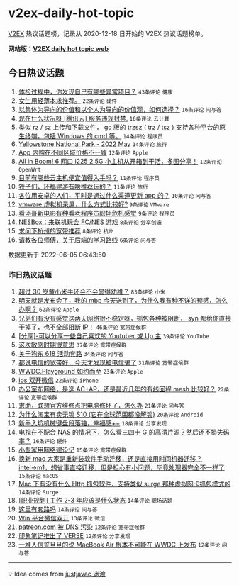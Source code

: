 # v2ex-daily-hot-topic

[V2EX](https://www.v2ex.com/) 热议话题榜，记录从 2020-12-18 日开始的 V2EX 热议话题榜单。

**网站版：[V2EX daily hot topic web](https://boojack.github.io/v2ex-daily-hot-topic-web/)**

## 今日热议话题

<!-- TODAY BEGIN -->

1. [体检过程中，你发现自己有哪些异常项目？](https://www.v2ex.com/t/857329) `43条评论` `健康`
1. [女生用轻薄本求推荐。](https://www.v2ex.com/t/857325) `22条评论` `硬件`
1. [以集体为导向的价值和以个人为导向的价值观，如何选择？](https://www.v2ex.com/t/857341) `16条评论` `问与答`
1. [现在什么状况呀 [腾讯云] 服务违规封禁.](https://www.v2ex.com/t/857334) `16条评论` `云计算`
1. [类似 rz / sz 上传和下载文件， go 版的 trzsz ( trz / tsz ) 支持各种平台的原生终端，包括 Windows 的 cmd 等。](https://www.v2ex.com/t/857337) `14条评论` `程序员`
1. [Yellowstone National Park - 2022 May](https://www.v2ex.com/t/857323) `14条评论` `旅行`
1. [App 内购在不同区域价格不一致](https://www.v2ex.com/t/857374) `12条评论` `Apple`
1. [All in Boom! 6 网口 i225 2.5G 小主机从开箱到干活，多图分享！](https://www.v2ex.com/t/857328) `12条评论` `OpenWrt`
1. [目前有哪些云主机便宜值得入手吗？](https://www.v2ex.com/t/857342) `11条评论` `程序员`
1. [铁子们，环福建游有啥推荐玩的？](https://www.v2ex.com/t/857336) `11条评论` `旅行`
1. [各位用安卓的人们，平时是通过什么渠道更新 app 的？](https://www.v2ex.com/t/857373) `10条评论` `问与答`
1. [vmware 虚拟机录屏，什么方式比较好?](https://www.v2ex.com/t/857346) `9条评论` `VMware`
1. [看汤哥新电影有种看老程序员职场危机感觉](https://www.v2ex.com/t/857339) `9条评论` `程序员`
1. [NESBox：来联机玩会 FC/NES 游戏](https://www.v2ex.com/t/857352) `8条评论` `分享创造`
1. [求问下杭州的宽带推荐](https://www.v2ex.com/t/857350) `8条评论` `杭州`
1. [请教各位师傅，关于后端的学习路线](https://www.v2ex.com/t/857332) `6条评论` `问与答`

数据更新于 2022-06-05 06:43:50

<!-- TODAY END -->

### 昨日热议话题

<!-- YESTERDAY BEGIN -->

1. [超过 30 岁戴小米手环会不会显得幼稚？](https://www.v2ex.com/t/857218) `83条评论` `小米`
1. [明天就是发布会了，我的 mbp 今天送到了，为什么我有种不详的预感，怎么办啊？](https://www.v2ex.com/t/857213) `62条评论` `Apple`
1. [兄弟们有没有感觉这两天网络很不稳定呀，抓包各种被阻断， syn 都给你直接干掉了，也不全部阻断 IP！](https://www.v2ex.com/t/857257) `46条评论` `宽带症候群`
1. [[分享]-可以分享一些自己喜欢的 Youtuber 或 Up 主](https://www.v2ex.com/t/857214) `39条评论` `YouTube`
1. [这次敏感时期很意思](https://www.v2ex.com/t/857259) `37条评论` `宽带症候群`
1. [关于狗东 618 活动套路](https://www.v2ex.com/t/857285) `34条评论` `问与答`
1. [都说电信的宽带好，今天才发现被电信骗了](https://www.v2ex.com/t/857227) `31条评论` `宽带症候群`
1. [WWDC.Playground 如约而至](https://www.v2ex.com/t/857240) `23条评论` `Apple`
1. [ios 双开微信](https://www.v2ex.com/t/857231) `22条评论` `iPhone`
1. [办公室布网络，是选 AC+AP，还是最近几年的有线回程 mesh 比较好？](https://www.v2ex.com/t/857273) `22条评论` `宽带症候群`
1. [求助，联想官方维修点把电脑修坏了，怎么办](https://www.v2ex.com/t/857207) `21条评论` `问与答`
1. [为什么淘宝有卖无锁 S10 (它在全球范围都没解锁)](https://www.v2ex.com/t/857205) `20条评论` `Android`
1. [新手入坑机械键盘段落轴，幸福感++](https://www.v2ex.com/t/857274) `18条评论` `分享发现`
1. [电视在不配合 NAS 的情况下，怎么看三四十 G 的高清片源？然后还不损失码率？](https://www.v2ex.com/t/857311) `16条评论` `硬件`
1. [小型家用网络建设记](https://www.v2ex.com/t/857280) `15条评论` `宽带症候群`
1. [换新 mac 大家是重新装软件手动迁移，还是直接用时间机器迁移？ intel→m1，想省事直接迁移，但是担心有小问题，毕竟处理器完全不一样了](https://www.v2ex.com/t/857217) `15条评论` `macOS`
1. [Mac 下有没有什么 Http 抓包软件，支持类似 surge 那种虚拟网卡抓包模式的](https://www.v2ex.com/t/857263) `14条评论` `Surge`
1. [[职业规划] 工作 2-3 年应该是什么状态](https://www.v2ex.com/t/857254) `14条评论` `职场话题`
1. [这里有套路吗](https://www.v2ex.com/t/857250) `14条评论` `问与答`
1. [Win 平台微信双开](https://www.v2ex.com/t/857243) `13条评论` `微信`
1. [patreon.com 被 DNS 污染](https://www.v2ex.com/t/857266) `12条评论` `宽带症候群`
1. [印象笔记推出了 VERSE](https://www.v2ex.com/t/857255) `12条评论` `分享发现`
1. [一堆人信誓旦旦的说 MacBook Air 根本不可能在 WWDC 上发布](https://www.v2ex.com/t/857248) `12条评论` `问与答`

<!-- YESTERDAY END -->

---

💡 Idea comes from [justjavac 迷渡](https://github.com/justjavac/)
